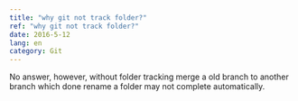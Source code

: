 ```yaml
---
title: "why git not track folder?"
ref: "why git not track folder?"
date: 2016-5-12
lang: en
category: Git
---
```


No answer, however, without folder tracking merge a old branch to another branch which done rename a
folder may not complete automatically.

